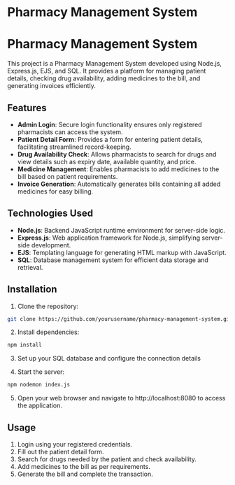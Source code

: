 # Pharmacy Management System
# Pharmacy Management System

This project is a Pharmacy Management System developed using Node.js, Express.js, EJS, and SQL. It provides a platform for managing patient details, checking drug availability, adding medicines to the bill, and generating invoices efficiently.

## Features

- **Admin Login**: Secure login functionality ensures only registered pharmacists can access the system.
- **Patient Detail Form**: Provides a form for entering patient details, facilitating streamlined record-keeping.
- **Drug Availability Check**: Allows pharmacists to search for drugs and view details such as expiry date, available quantity, and price.
- **Medicine Management**: Enables pharmacists to add medicines to the bill based on patient requirements.
- **Invoice Generation**: Automatically generates bills containing all added medicines for easy billing.

## Technologies Used

- **Node.js**: Backend JavaScript runtime environment for server-side logic.
- **Express.js**: Web application framework for Node.js, simplifying server-side development.
- **EJS**: Templating language for generating HTML markup with JavaScript.
- **SQL**: Database management system for efficient data storage and retrieval.

## Installation

1. Clone the repository:
```bash
git clone https://github.com/yourusername/pharmacy-management-system.git
```

2. Install dependencies:
```bash
npm install
```

3. Set up your SQL database and configure the connection details

4. Start the server:
```bash
npm nodemon index.js
```

5. Open your web browser and navigate to http://localhost:8080 to access the application.

## Usage
1. Login using your registered credentials.
2. Fill out the patient detail form.
3. Search for drugs needed by the patient and check availability.
4. Add medicines to the bill as per requirements.
5. Generate the bill and complete the transaction.


